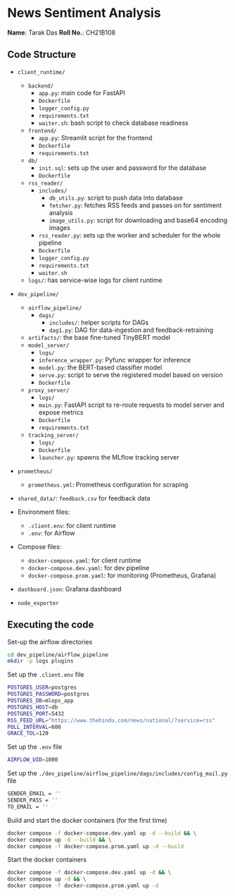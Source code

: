 # News Sentiment Analysis

**Name**: Tarak Das
**Roll No.**:  CH21B108

## Code Structure

- `client_runtime/`
    - `backend/`
        - `app.py`: main code for FastAPI
        - `Dockerfile`
        - `logger_config.py`
        - `requirements.txt`
        - `waiter.sh`: bash script to check database readiness
    - `frontend/`
        - `app.py`: Streamlit script for the frontend
        - `Dockerfile`
        - `requirements.txt`
    - `db/`
        - `init.sql`: sets up the user and password for the database
        - `Dockerfile`
    - `rss_reader/`
        - `includes/`
            - `db_utils.py`: script to push data into database
            - `fetcher.py`: fetches RSS feeds and passes on for sentiment analysis
            - `image_utils.py`: script for downloading and base64 encoding images
        - `rss_reader.py`: sets up the worker and scheduler for the whole pipeline
        - `Dockerfile`
        - `logger_config.py`
        - `requirements.txt`
        - `waiter.sh`
    - `logs/`: has service-wise logs for client runtime

- `dev_pipeline/`
    - `airflow_pipeline/`
        - `dags/`
            - `includes/`: helper scripts for DAGs
            - `dag1.py`: DAG for data-ingestion and feedback-retraining
    - `artifacts/`: the base fine-tuned TinyBERT model
    - `model_server/`
        - `logs/`
        - `inference_wrapper.py`: Pyfunc wrapper for inference
        - `model.py`: the BERT-based classifier model
        - `serve.py`: script to serve the registered model based on version
        - `Dockerfile`
    - `proxy_server/`
        - `logs/`
        - `main.py`: FastAPI script to re-route requests to model server and expose metrics
        - `Dockerfile`
        - `requirements.txt`
    - `tracking_server/`
        - `logs/`
        - `Dockerfile`
        - `launcher.py`: spawns the MLflow tracking server

- `prometheus/`
    - `prometheus.yml`: Prometheus configuration for scraping

- `shared_data/`: `feedback.csv` for feedback data

- Environment files:
    - `.client.env`: for client runtime
    - `.env`: for Airflow

- Compose files:
    - `docker-compose.yaml`: for client runtime
    - `docker-compose.dev.yaml`: for dev pipeline
    - `docker-compose.prom.yaml`: for monitoring (Prometheus, Grafana)

- `dashboard.json`: Grafana dashboard

- `node_exporter`

## Executing the code

Set-up the airflow directories
```bash
cd dev_pipeline/airflow_pipeline
mkdir -p logs plugins
```

Set up the ```.client.env``` file
```bash
POSTGRES_USER=postgres
POSTGRES_PASSWORD=postgres
POSTGRES_DB=mlops_app
POSTGRES_HOST=db
POSTGRES_PORT=5432
RSS_FEED_URL="https://www.thehindu.com/news/national/?service=rss"
POLL_INTERVAL=600
GRACE_TOL=120
```

Set up the ```.env``` file
```bash
AIRFLOW_UID=1000
``` 

Set up the ```./dev_pipeline/airflow_pipeline/dags/includes/config_mail.py``` file
```bash
SENDER_EMAIL = ''
SENDER_PASS = ''
TO_EMAIL = ''
```

Build and start the docker containers (for the first time)
```bash
docker compose -f docker-compose.dev.yaml up -d --build && \
docker compose up -d --build && \
docker compose -f docker-compose.prom.yaml up -d --build
```

Start the docker containers
```bash
docker compose -f docker-compose.dev.yaml up -d && \
docker compose up -d && \
docker compose -f docker-compose.prom.yaml up -d
```